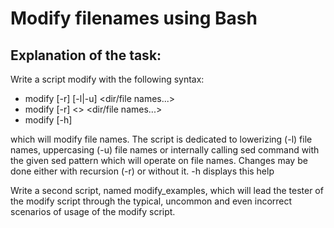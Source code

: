Modify filenames using Bash
================
Explanation of the task:
-----------------------
Write a script modify with the following syntax:
  * modify [-r] [-l|-u] <dir/file names...>
  * modify [-r] <<sed pattern>> <dir/file names...>
  * modify [-h]

which will modify file names. 
The script is dedicated to lowerizing (-l) file names, uppercasing (-u) file names 
or internally calling sed command with the given sed pattern which will operate on file names.
Changes may be done either with recursion (-r) or without it. -h displays this help

Write a second script, named modify_examples, which will lead the tester of the modify script 
through the typical, uncommon and even incorrect scenarios of usage of the modify script.
